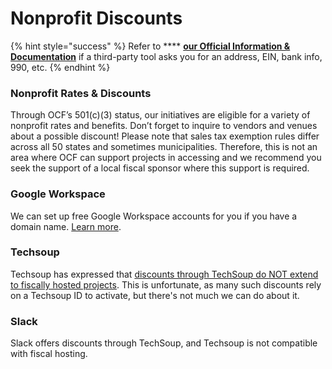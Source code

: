 # Nonprofit Discounts

{% hint style="success" %}
Refer to **** [**our Official Information & Documentation**](../about/official-information-and-documents.md) if a third-party tool asks you for an address, EIN, bank info, 990, etc.
{% endhint %}

### **Nonprofit Rates & Discounts** <a href="#nonprofit-rates" id="nonprofit-rates"></a>

Through OCF’s 501(c)(3) status, our initiatives are eligible for a variety of nonprofit rates and benefits. Don’t forget to inquire to vendors and venues about a possible discount! Please note that sales tax exemption rules differ across all 50 states and sometimes municipalities. Therefore, this is not an area where OCF can support projects in accessing and we recommend you seek the support of a local fiscal sponsor where this support is required.

### **Google Workspace**

We can set up free Google Workspace accounts for you if you have a domain name. [Learn more](emails.md).

### **Techsoup**

Techsoup has expressed that [discounts through TechSoup do NOT extend to fiscally hosted projects](https://www.techsoup.org/support/product-donation-faq#collapse3-4). This is unfortunate, as many such discounts rely on a Techsoup ID to activate, but there's not much we can do about it.

### **Slack**

Slack offers discounts through TechSoup, and Techsoup is not compatible with fiscal hosting.
